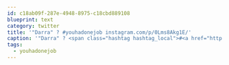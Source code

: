```yaml
---
id: c18ab09f-287e-4948-8975-c18cbd889108
blueprint: text
category: twitter
title: '"Darra" ? #youhadonejob instagram.com/p/0Lms8Akg1E/'
caption: '"Darra" ? <span class="hashtag hashtag_local">#<a href="http://tweettemp.darylchymko.ca/?tag=youhadonejob">youhadonejob</a> <a href="https://instagram.com/p/0Lms8Akg1E/" title="https://instagram.com/p/0Lms8Akg1E/" class="link link_untco">instagram.com/p/0Lms8Akg1E/</a>'
tags:
  - youhadonejob
---
```

